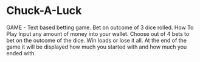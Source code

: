 # Chuck-A-Luck
GAME - Text based betting game. Bet on outcome of 3 dice rolled.
How To Play
Input any amount of money into your wallet.
Choose out of 4 bets to bet on the outcome of the dice.
Win loads or lose it all.
At the end of the game it will be displayed how much you started with and how much you ended with.
